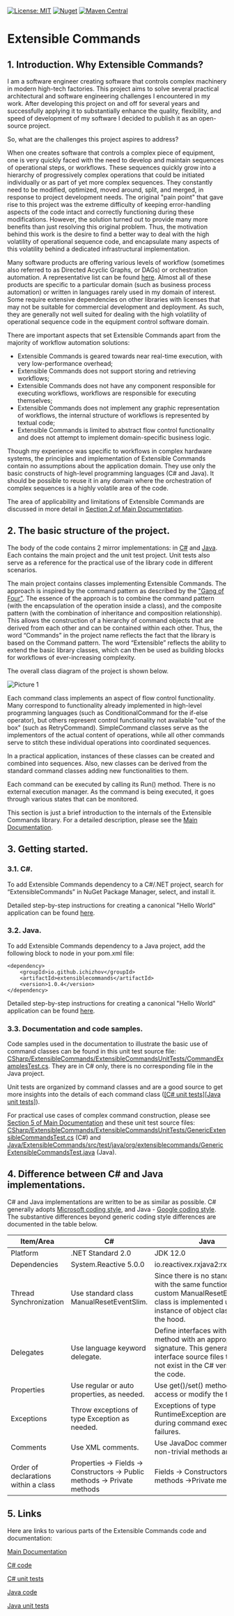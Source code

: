 [![License: MIT](https://img.shields.io/badge/License-MIT-green.svg)](https://github.com/ichizhov/ExtensibleCommands/blob/main/LICENSE)
[![Nuget](https://img.shields.io/nuget/v/ExtensibleCommands)](https://www.nuget.org/packages/ExtensibleCommands)
[![Maven Central](https://img.shields.io/maven-central/v/io.github.ichizhov/extensiblecommands)](https://search.maven.org/artifact/io.github.ichizhov/extensiblecommands/1.0.4/jar)

# Extensible Commands

## 1. Introduction. Why Extensible Commands?

I am a software engineer creating software that controls complex machinery in modern high-tech factories. This project aims to solve several practical architectural and software engineering challenges I encountered in my work. After developing this project on and off for several years and successfully applying it to substantially enhance the quality, flexibility, and speed of development of my software I decided to publish it as an open-source project.

So, what are the challenges this project aspires to address?

When one creates software that controls a complex piece of equipment, one is very quickly faced with the need to develop and maintain sequences of operational steps, or workflows. These sequences quickly grow into a hierarchy of progressively complex operations that could be initiated individually or as part of yet more complex sequences. They constantly need to be modified, optimized, moved around, split, and merged, in response to project development needs. The original "pain point" that gave rise to this project was the extreme difficulty of keeping error-handling aspects of the code intact and correctly functioning during these modifications. However, the solution turned out to provide many more benefits than just resolving this original problem. Thus, the motivation behind this work is the desire to find a better way to deal with the high volatility of operational sequence code, and encapsulate many aspects of this volatility behind a dedicated infrastructural implementation.

Many software products are offering various levels of workflow (sometimes also referred to as Directed Acyclic Graphs, or DAGs) or orchestration automation. A representative list can be found [here](https://github.com/meirwah/awesome-workflow-engines). Almost all of these products are specific to a particular domain (such as business process automation) or written in languages rarely used in my domain of interest. Some require extensive dependencies on other libraries with licenses that may not be suitable for commercial development and deployment. As such, they are generally not well suited for dealing with the high volatility of operational sequence code in the equipment control software domain.

There are important aspects that set Extensible Commands apart from the majority of workflow automation solutions:
- Extensible Commands is geared towards near real-time execution, with very low-performance overhead;
- Extensible Commands does not support storing and retrieving workflows;
- Extensible Commands does not have any component responsible for executing workflows, workflows are responsible for executing themselves;
- Extensible Commands does not implement any graphic representation of workflows, the internal structure of workflows is represented by textual code;
- Extensible Commands is limited to abstract flow control functionality and does not attempt to implement domain-specific business logic.

Though my experience was specific to workflows in complex hardware systems, the principles and implementation of Extensible Commands contain no assumptions about the application domain. They use only the basic constructs of high-level programming languages (C# and Java). It should be possible to reuse it in any domain where the orchestration of complex sequences is a highly volatile area of the code. 

The area of applicability and limitations of Extensible Commands are discussed in more detail in [Section 2 of Main Documentation](Docs/Section2.md).

## 2. The basic structure of the project.

The body of the code contains 2 mirror implementations: in [C#](CSharp/ExtensibleCommands/ExtensibleCommands) and [Java](Java/ExtensibleCommands/src/main/java/org/extensiblecommands). Each contains the main project and the unit test project. Unit tests also serve as a reference for the practical use of the library code in different scenarios.

The main project contains classes implementing Extensible Commands. The approach is inspired by the command pattern as described by the ["Gang of Four"](https://springframework.guru/gang-of-four-design-patterns/). The essence of the approach is to combine the command pattern (with the encapsulation of the operation inside a class), and the composite pattern (with the combination of inheritance and composition relationship). This allows the construction of a hierarchy of command objects that are derived from each other and can be contained within each other. Thus, the word “Commands” in the project name reflects the fact that the library is based on the Command pattern. The word “Extensible” reflects the ability to extend the basic library classes, which can then be used as building blocks for workflows of ever-increasing complexity.

The overall class diagram of the project is shown below.

![Picture 1](Docs/Figures/Figure1.png)

Each command class implements an aspect of flow control functionality. Many correspond to functionality already implemented in high-level programming languages (such as ConditionalCommand for the if-else operator), but others represent control functionality not available "out of the box" (such as RetryCommand). SimpleCommand classes serve as the implementors of the actual content of operations, while all other commands serve to stitch these individual operations into coordinated sequences.

In a practical application, instances of these classes can be created and combined into sequences. Also, new classes can be derived from the standard command classes adding new functionalities to them.

Each command can be executed by calling its Run() method. There is no external execution manager. As the command is being executed, it goes through various states that can be monitored. 

This section is just a brief introduction to the internals of the Extensible Commands library. For a detailed description, please see the [Main Documentation](Docs/TableOfContent.md).

## 3. Getting started.

### 3.1. C#.

To add Extensible Commands dependency to a C#/.NET project, search for “ExtensibleCommands” in NuGet Package Manager, select, and install it. 

Detailed step-by-step instructions for creating a canonical "Hello World" application can be found [here](Docs/HelloWorldCSharp.md). 

### 3.2. Java.

To add Extensible Commands dependency to a Java project, add the following block to <dependencies> node in your pom.xml file: 
```
<dependency> 
    <groupId>io.github.ichizhov</groupId> 
    <artifactId>extensiblecommands</artifactId> 
    <version>1.0.4</version> 
</dependency> 
```

Detailed step-by-step instructions for creating a canonical "Hello World" application can be found [here](Docs/HelloWorldJava.md). 

### 3.3. Documentation and code samples.

Code samples used in the documentation to illustrate the basic use of command classes can be found in this unit test source file:  [CSharp/ExtensibleCommands/ExtensibleCommandsUnitTests/CommandExamplesTest.cs](CSharp/ExtensibleCommands/ExtensibleCommandsUnitTests/CommandExamplesTest.cs). They are in C# only, there is no corresponding file in the Java project.

Unit tests are organized by command classes and are a good source to get more insights into the details of each command class ([[C# unit tests]](CSharp/ExtensibleCommands/ExtensibleCommandsUnitTests)[[Java unit tests]](Java/ExtensibleCommands/src/test/java/org/extensiblecommands)). 

For practical use cases of complex command construction, please see [Section 5 of Main Documentation](Docs/Section5.md) and these unit test source files:  [CSharp/ExtensibleCommands/ExtensibleCommandsUnitTests/GenericExtensibleCommandsTest.cs](CSharp/ExtensibleCommands/ExtensibleCommandsUnitTests/GenericExtensibleCommandsTest.cs) (C#) and [Java/ExtensibleCommands/src/test/java/org/extensiblecommands/GenericExtensibleCommandsTest.java](Java/ExtensibleCommands/src/test/java/org/extensiblecommands/GenericExtensibleCommandsTest.java) (Java).

## 4. Difference between C# and Java implementations.

C# and Java implementations are written to be as similar as possible. C# generally adopts [Microsoft coding style](https://docs.microsoft.com/en-us/dotnet/csharp/programming-guide/inside-a-program/coding-conventions), and Java - [Google coding style](https://google.github.io/styleguide/javaguide.html). The substantive differences beyond generic coding style differences are documented in the table below.

|Item/Area|C#|Java|
|---------------|---------------|------------|
|Platform|.NET Standard 2.0|JDK 12.0|
|Dependencies|System.Reactive 5.0.0|io.reactivex.rxjava2:rxjava:2.1.0|
|Thread Synchronization	|Use standard class ManualResetEventSlim.|Since there is no standard class with the same functionality, a custom ManualResetEvent class is implemented using an instance of object class under the hood.|
|Delegates|Use language keyword delegate.	|Define interfaces with a single method with an appropriate signature. This generates extra interface source files that do not exist in the C# version of the code.|
|Properties|Use regular or auto properties, as needed. |Use get()/set() methods to access or modify the fields. |
|Exceptions|Throw exceptions of type Exception as needed.|Exceptions of type RuntimeException are thrown during command execution failures.|
|Comments|Use XML comments.|Use JavaDoc comments (for non-trivial methods and fields).|
|Order of declarations within a class|Properties -> Fields -> Constructors -> Public methods -> Private methods|Fields -> Constructors -> Public methods ->Private methods|

## 5. Links

Here are links to various parts of the Extensible Commands code and documentation:

[Main Documentation](Docs/TableOfContent.md)
    
[C# code](CSharp/ExtensibleCommands/ExtensibleCommands)
    
[C# unit tests](CSharp/ExtensibleCommands/ExtensibleCommandsUnitTests)
    
[Java code](Java/ExtensibleCommands/src/main/java/org/extensiblecommands)
    
[Java unit tests](Java/ExtensibleCommands/src/test/java/org/extensiblecommands)

